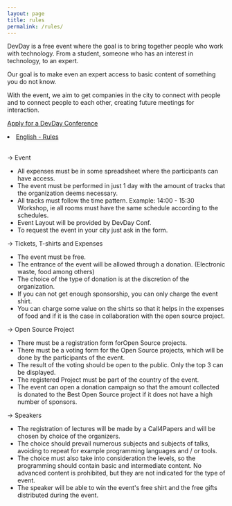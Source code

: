 ```yaml
---
layout: page
title: rules
permalink: /rules/
---
```



<p> DevDay is a free event where the goal is to bring together people who work with technology. From a student, someone who has an interest in technology, to an expert.</p>
<p>
Our goal is to make even an expert access to basic content of something you do not know.</p>
<p>
With the event, we aim to get companies in the city to connect with people and to connect people to each other, creating future meetings for interaction.</p>

<a href="https://goo.gl/forms/RCIeRUf90WYMKAO72">Apply for a DevDay Conference</a>


<li>
<a href="https://github.com/devdayconf/devdayconf.github.io/blob/gh-pages/Rules_DevDayConf/rules.txt">English - Rules</a></li>

<br>

-> Event 
- All expenses must be in some spreadsheet where the participants can have access.
- The event must be performed in just 1 day with the amount of tracks that the organization deems necessary.
- All tracks must follow the time pattern. Example: 14:00 - 15:30 Workshop, ie all rooms must have the same schedule according to the schedules.
- Event Layout will be provided by DevDay Conf.
- To request the event in your city just ask in the form.

-> Tickets, T-shirts and Expenses 
- The event must be free.
- The entrance of the event will be allowed through a donation. (Electronic waste, food among others)
- The choice of the type of donation is at the discretion of the organization.
- If you can not get enough sponsorship, you can only charge the event shirt.
- You can charge some value on the shirts so that it helps in the expenses of food and if it is the case in collaboration with the open source project.

-> Open Source Project 
- There must be a registration form forOpen Source projects.
- There must be a voting form for the Open Source projects, which will be done by the participants of the event.
- The result of the voting should be open to the public. Only the top 3 can be displayed.
- The registered Project must be part of the country of the event.
- The event can open a donation campaign so that the amount collected is donated to the Best Open Source project if it does not have a high number of sponsors.

-> Speakers 
- The registration of lectures will be made by a Call4Papers and will be chosen by choice of the organizers.
- The choice should prevail numerous subjects and subjects of talks, avoiding to repeat for example programming languages ​​and / or tools.
- The choice must also take into consideration the levels, so the programming should contain basic and intermediate content. No advanced content is prohibited, but they are not indicated for the type of event.
- The speaker will be able to win the event's free shirt and the free gifts distributed during the event.

